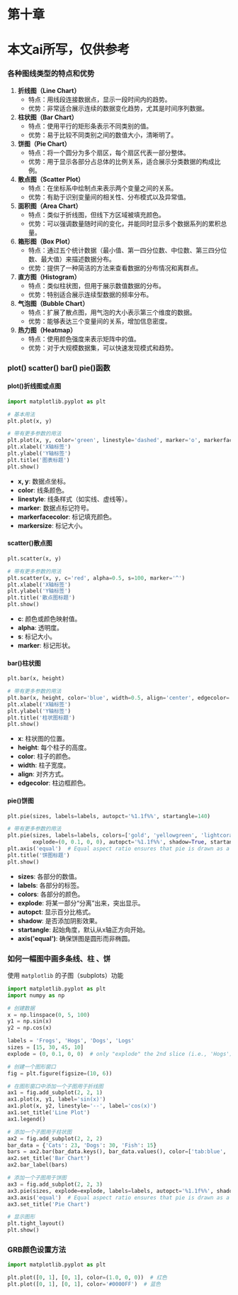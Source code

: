 # 第十章

# 本文ai所写，仅供参考

### 各种图线类型的特点和优势

1. **折线图（Line Chart）**
   - 特点：用线段连接数据点，显示一段时间内的趋势。
   - 优势：非常适合展示连续的数据变化趋势，尤其是时间序列数据。
2. **柱状图（Bar Chart）**
   - 特点：使用平行的矩形条表示不同类别的值。
   - 优势：易于比较不同类别之间的数值大小，清晰明了。
3. **饼图（Pie Chart）**
   - 特点：将一个圆分为多个扇区，每个扇区代表一部分整体。
   - 优势：用于显示各部分占总体的比例关系，适合展示分类数据的构成比例。
4. **散点图（Scatter Plot）**
   - 特点：在坐标系中绘制点来表示两个变量之间的关系。
   - 优势：有助于识别变量间的相关性、分布模式以及异常值。
5. **面积图（Area Chart）**
   - 特点：类似于折线图，但线下方区域被填充颜色。
   - 优势：可以强调数量随时间的变化，并能同时显示多个数据系列的累积总量。
6. **箱形图（Box Plot）**
   - 特点：通过五个统计数据（最小值、第一四分位数、中位数、第三四分位数、最大值）来描述数据分布。
   - 优势：提供了一种简洁的方法来查看数据的分布情况和离群点。
7. **直方图（Histogram）**
   - 特点：类似柱状图，但用于展示数值数据的分布。
   - 优势：特别适合展示连续型数据的频率分布。
8. **气泡图（Bubble Chart）**
   - 特点：扩展了散点图，用气泡的大小表示第三个维度的数据。
   - 优势：能够表达三个变量间的关系，增加信息密度。
9. **热力图（Heatmap）**
   - 特点：使用颜色强度来表示矩阵中的值。
   - 优势：对于大规模数据集，可以快速发现模式和趋势。

### plot() scatter() bar() pie()函数

#### plot()折线图或点图

```python
import matplotlib.pyplot as plt

# 基本用法
plt.plot(x, y)

# 带有更多参数的用法
plt.plot(x, y, color='green', linestyle='dashed', marker='o', markerfacecolor='blue', markersize=12)
plt.xlabel('X轴标签')
plt.ylabel('Y轴标签')
plt.title('图表标题')
plt.show()
```

- **x, y**: 数据点坐标。
- **color**: 线条颜色。
- **linestyle**: 线条样式（如实线、虚线等）。
- **marker**: 数据点标记符号。
- **markerfacecolor**: 标记填充颜色。
- **markersize**: 标记大小。

#### scatter()散点图

```python
plt.scatter(x, y)

# 带有更多参数的用法
plt.scatter(x, y, c='red', alpha=0.5, s=100, marker='^')
plt.xlabel('X轴标签')
plt.ylabel('Y轴标签')
plt.title('散点图标题')
plt.show()
```

- **c**: 颜色或颜色映射值。
- **alpha**: 透明度。
- **s**: 标记大小。
- **marker**: 标记形状。

#### bar()柱状图

```python
plt.bar(x, height)

# 带有更多参数的用法
plt.bar(x, height, color='blue', width=0.5, align='center', edgecolor='black')
plt.xlabel('X轴标签')
plt.ylabel('Y轴标签')
plt.title('柱状图标题')
plt.show()
```

- **x**: 柱状图的位置。
- **height**: 每个柱子的高度。
- **color**: 柱子的颜色。
- **width**: 柱子宽度。
- **align**: 对齐方式。
- **edgecolor**: 柱边框颜色。

#### pie()饼图

```python
plt.pie(sizes, labels=labels, autopct='%1.1f%%', startangle=140)

# 带有更多参数的用法
plt.pie(sizes, labels=labels, colors=['gold', 'yellowgreen', 'lightcoral', 'lightskyblue'],
        explode=(0, 0.1, 0, 0), autopct='%1.1f%%', shadow=True, startangle=140)
plt.axis('equal')  # Equal aspect ratio ensures that pie is drawn as a circle.
plt.title('饼图标题')
plt.show()
```

- **sizes**: 各部分的数值。
- **labels**: 各部分的标签。
- **colors**: 各部分的颜色。
- **explode**: 将某一部分“分离”出来，突出显示。
- **autopct**: 显示百分比格式。
- **shadow**: 是否添加阴影效果。
- **startangle**: 起始角度，默认从x轴正方向开始。
- **axis('equal')**: 确保饼图是圆形而非椭圆。

### 如何一幅图中画多条线、柱 、饼

使用 `matplotlib` 的子图（subplots）功能

```python
import matplotlib.pyplot as plt
import numpy as np

# 创建数据
x = np.linspace(0, 5, 100)
y1 = np.sin(x)
y2 = np.cos(x)

labels = 'Frogs', 'Hogs', 'Dogs', 'Logs'
sizes = [15, 30, 45, 10]
explode = (0, 0.1, 0, 0)  # only "explode" the 2nd slice (i.e., 'Hogs')

# 创建一个图形窗口
fig = plt.figure(figsize=(10, 6))

# 在图形窗口中添加一个子图用于折线图
ax1 = fig.add_subplot(2, 2, 1)
ax1.plot(x, y1, label='sin(x)')
ax1.plot(x, y2, linestyle='--', label='cos(x)')
ax1.set_title('Line Plot')
ax1.legend()

# 添加一个子图用于柱状图
ax2 = fig.add_subplot(2, 2, 2)
bar_data = {'Cats': 23, 'Dogs': 30, 'Fish': 15}
bars = ax2.bar(bar_data.keys(), bar_data.values(), color=['tab:blue', 'tab:orange', 'tab:green'])
ax2.set_title('Bar Chart')
ax2.bar_label(bars)

# 添加一个子图用于饼图
ax3 = fig.add_subplot(2, 2, 3)
ax3.pie(sizes, explode=explode, labels=labels, autopct='%1.1f%%', shadow=True, startangle=90)
ax3.axis('equal')  # Equal aspect ratio ensures that pie is drawn as a circle.
ax3.set_title('Pie Chart')

# 显示图形
plt.tight_layout()
plt.show()
```

### GRB颜色设置方法

```python
import matplotlib.pyplot as plt

plt.plot([0, 1], [0, 1], color=(1.0, 0, 0))  # 红色
plt.plot([0, 1], [0, 1], color='#0000FF')  # 蓝色
```